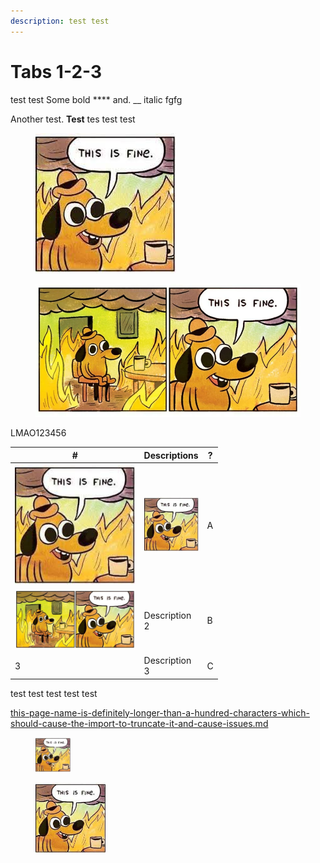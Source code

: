 ```yaml
---
description: test test
---
```


# Tabs 1-2-3

test test Some bold \*\*\*\* and. \_\_ italic fgfg

Another test. **Test** tes test test

<figure><img src=".gitbook/assets/this is fine.jpeg" alt=""><figcaption></figcaption></figure>

<figure><img src=".gitbook/assets/this-is-fine_large.webp" alt=""><figcaption></figcaption></figure>

LMAO123456

<table><thead><tr><th width="192.6">#</th><th width="75">Descriptions</th><th>?</th></tr></thead><tbody><tr><td><img src=".gitbook/assets/this is fine.jpeg" alt="" data-size="original"></td><td><img src=".gitbook/assets/this is fine.jpeg" alt="" data-size="original"></td><td>A</td></tr><tr><td><img src=".gitbook/assets/this-is-fine_large.webp" alt="" data-size="original"></td><td>Description 2</td><td>B</td></tr><tr><td>3</td><td>Description 3</td><td>C</td></tr></tbody></table>

test test test test test

[this-page-name-is-definitely-longer-than-a-hundred-characters-which-should-cause-the-import-to-truncate-it-and-cause-issues.md](this-page-name-is-definitely-longer-than-a-hundred-characters-which-should-cause-the-import-to-truncate-it-and-cause-issues.md)

<figure><img src=".gitbook/assets/this-file-name-is-definitely-longer-than-a-hundred-characters-which-should-cause-the-import-to-truncate-it-and-cause-issues.md.jpeg" alt="" width="56"><figcaption></figcaption></figure>

<figure><img src=".gitbook/assets/image (1) (1) (1) (1) (1) (1) (2) (2) (2) (2) (2) (2) (2) (2) (2) (2) (2) (2) (1) (1) (1) (1) (1) (1) (1) (1) (1) (1) (1) (1) (1) (1) (1) (1) (1) (1) (2) (1) (1) (1).png" alt="" width="113"><figcaption></figcaption></figure>
